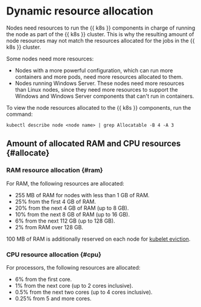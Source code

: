 # Dynamic resource allocation

Nodes need resources to run the {{ k8s }} components in charge of running the node as part of the {{ k8s }} cluster. This is why the resulting amount of node resources may not match the resources allocated for the jobs in the {{ k8s }} cluster.

Some nodes need more resources:

* Nodes with a more powerful configuration, which can run more containers and more pods, need more resources allocated to them.
* Nodes running Windows Server. These nodes need more resources than Linux nodes, since they need more resources to support the Windows and Windows Server components that can't run in containers.

To view the node resources allocated to the {{ k8s }} components, run the command:

```
kubectl describe node <node name> | grep Allocatable -B 4 -A 3
```

## Amount of allocated RAM and CPU resources {#allocate}

### RAM resource allocation {#ram}

For RAM, the following resources are allocated:

* 255 MB of RAM for nodes with less than 1 GB of RAM.
* 25% from the first 4 GB of RAM.
* 20% from the next 4 GB of RAM (up to 8 GB).
* 10% from the next 8 GB of RAM (up to 16 GB).
* 6% from the next 112 GB (up to 128 GB).
* 2% from RAM over 128 GB.

100 MB of RAM is additionally reserved on each node for [kubelet eviction](https://kubernetes.io/docs/tasks/administer-cluster/out-of-resource/).

### CPU resource allocation {#cpu}

For processors, the following resources are allocated:

* 6% from the first core.
* 1% from the next core (up to 2 cores inclusive).
* 0.5% from the next two cores (up to 4 cores inclusive).
* 0.25% from 5 and more cores.